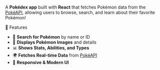 A **Pokédex app** built with **React** that fetches Pokémon data from the [PokéAPI](https://pokeapi.co/), allowing users to browse, search, and learn about their favorite Pokémon!

🚀 Features

- 🔎 **Search for Pokémon** by name or ID
- 📸 **Displays Pokémon Images** and details
- 📊 **Shows Stats, Abilities, and Types**
- 🌍 **Fetches Real-time Data** from [PokéAPI](https://pokeapi.co/)
- 🎨 **Responsive & Modern UI**

